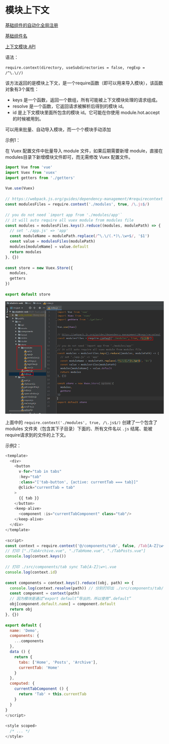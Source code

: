 # 模块上下文

[基础组件的自动化全局注册](https://cn.vuejs.org/v2/guide/components-registration.html#%E5%9F%BA%E7%A1%80%E7%BB%84%E4%BB%B6%E7%9A%84%E8%87%AA%E5%8A%A8%E5%8C%96%E5%85%A8%E5%B1%80%E6%B3%A8%E5%86%8C)

[基础组件名](https://cn.vuejs.org/v2/style-guide/#%E5%9F%BA%E7%A1%80%E7%BB%84%E4%BB%B6%E5%90%8D%E5%BC%BA%E7%83%88%E6%8E%A8%E8%8D%90)

[上下文模块 API](https://www.webpackjs.com/guides/dependency-management/#%E4%B8%8A%E4%B8%8B%E6%96%87%E6%A8%A1%E5%9D%97-api)

语法：

`require.context(directory, useSubdirectories = false, regExp = /^\.\//)`

该方法返回的是模块上下文，是一个require函数（即可以用来导入模块），该函数对象有3个属性：

- keys 是一个函数，返回一个数组，所有可能被上下文模块处理的请求组成。
- resolve 是一个函数，它返回请求被解析后得到的模块 id。
- id 是上下文模块里面所包含的模块 id。它可能在你使用 module.hot.accept 的时候被用到。

可以用来批量、自动导入模块，而一个个模块手动添加

示例1：

在 Vuex 配置文件中批量导入 module 文件，如果后期需要新增 module，直接在modules目录下新增模块文件即可，而无需修改 Vuex 配置文件。

```js
import Vue from 'vue'
import Vuex from 'vuex'
import getters from './getters'

Vue.use(Vuex)

// https://webpack.js.org/guides/dependency-management/#requirecontext
const modulesFiles = require.context('./modules', true, /\.js$/)

// you do not need `import app from './modules/app'`
// it will auto require all vuex module from modules file
const modules = modulesFiles.keys().reduce((modules, modulePath) => {
  // set './app.js' => 'app'
  const moduleName = modulePath.replace(/^\.\/(.*)\.\w+$/, '$1')
  const value = modulesFiles(modulePath)
  modules[moduleName] = value.default
  return modules
}, {})

const store = new Vuex.Store({
  modules,
  getters
})

export default store
```

![01](image/01.png)

上面中的 `require.context('./modules', true, /\.js$/)` 创建了一个包含了 modules 文件夹（包含其下子目录）下面的、所有文件名以 `.js` 结尾、能被 require请求到的文件的上下文。


示例2：

```js
<template>
  <div>
    <button
      v-for="tab in tabs"
      :key="tab"
      :class="['tab-button', {active: currentTab === tab}]"
      @click="currentTab = tab"
    >
      {{ tab }}
    </button>
    <keep-alive>
      <component :is="currentTabComponent" class="tab"/>
    </keep-alive>
  </div>
</template>

<script>
const context = require.context('@/components/tab', false, /Tab[A-Z]\w+\.vue/)
// 打印 ["./TabArchive.vue", "./TabHome.vue", "./TabPosts.vue"]
console.log(context.keys())

// 打印 ./src/components/tab sync Tab[A-Z]\w+\.vue
console.log(context.id)

const components = context.keys().reduce((obj, path) => {
  console.log(context.resolve(path)) // 分别打印出 ./src/components/tab/TabArchive.vue、./src/components/tab/TabHome.vue、./src/components/tab/TabPosts.vue
  const component = context(path)
  // 因为模块是通过“export default”导出的，所以使用“.default”
  obj[component.default.name] = component.default
  return obj
}, {})

export default {
  name: 'Demo',
  components: {
    ...components
  },
  data () {
    return {
      tabs: ['Home', 'Posts', 'Archive'],
      currentTab: 'Home'
    }
  },
  computed: {
    currentTabComponent () {
      return 'Tab' + this.currentTab
    }
  }
}
</script>

<style scoped>
  /* ... */
</style>
```